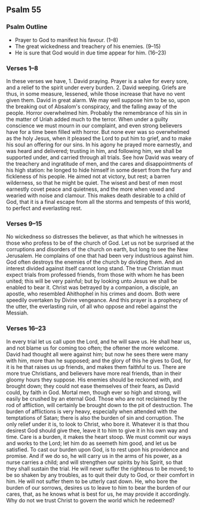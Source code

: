 ## Psalm 55

### Psalm Outline

- Prayer to God to manifest his favour. (1–8)
- The great wickedness and treachery of his enemies. (9–15)
- He is sure that God would in due time appear for him. (16–23)

### Verses 1–8

In these verses we have, 1. David praying. Prayer is a salve for every sore, and a relief to the spirit under every burden. 2. David weeping. Griefs are thus, in some measure, lessened, while those increase that have no vent given them. David in great alarm. We may well suppose him to be so, upon the breaking out of Absalom's conspiracy, and the falling away of the people. Horror overwhelmed him. Probably the remembrance of his sin in the matter of Uriah added much to the terror. When under a guilty conscience we must mourn in our complaint, and even strong believers have for a time been filled with horror. But none ever was so overwhelmed as the holy Jesus, when it pleased the Lord to put him to grief, and to make his soul an offering for our sins. In his agony he prayed more earnestly, and was heard and delivered; trusting in him, and following him, we shall be supported under, and carried through all trials. See how David was weary of the treachery and ingratitude of men, and the cares and disappointments of his high station: he longed to hide himself in some desert from the fury and fickleness of his people. He aimed not at victory, but rest; a barren wilderness, so that he might be quiet. The wisest and best of men most earnestly covet peace and quietness, and the more when vexed and wearied with noise and clamour. This makes death desirable to a child of God, that it is a final escape from all the storms and tempests of this world, to perfect and everlasting rest.

### Verses 9–15

No wickedness so distresses the believer, as that which he witnesses in those who profess to be of the church of God. Let us not be surprised at the corruptions and disorders of the church on earth, but long to see the New Jerusalem. He complains of one that had been very industrious against him. God often destroys the enemies of the church by dividing them. And an interest divided against itself cannot long stand. The true Christian must expect trials from professed friends, from those with whom he has been united; this will be very painful; but by looking unto Jesus we shall be enabled to bear it. Christ was betrayed by a companion, a disciple, an apostle, who resembled Ahithophel in his crimes and doom. Both were speedily overtaken by Divine vengeance. And this prayer is a prophecy of the utter, the everlasting ruin, of all who oppose and rebel against the Messiah.

### Verses 16–23

In every trial let us call upon the Lord, and he will save us. He shall hear us, and not blame us for coming too often; the oftener the more welcome. David had thought all were against him; but now he sees there were many with him, more than he supposed; and the glory of this he gives to God, for it is he that raises us up friends, and makes them faithful to us. There are more true Christians, and believers have more real friends, than in their gloomy hours they suppose. His enemies should be reckoned with, and brought down; they could not ease themselves of their fears, as David could, by faith in God. Mortal men, though ever so high and strong, will easily be crushed by an eternal God. Those who are not reclaimed by the rod of affliction, will certainly be brought down to the pit of destruction. The burden of afflictions is very heavy, especially when attended with the temptations of Satan; there is also the burden of sin and corruption. The only relief under it is, to look to Christ, who bore it. Whatever it is that thou desirest God should give thee, leave it to him to give it in his own way and time. Care is a burden, it makes the heart stoop. We must commit our ways and works to the Lord; let him do as seemeth him good, and let us be satisfied. To cast our burden upon God, is to rest upon his providence and promise. And if we do so, he will carry us in the arms of his power, as a nurse carries a child; and will strengthen our spirits by his Spirit, so that they shall sustain the trial. He will never suffer the righteous to be moved; to be so shaken by any troubles, as to quit their duty to God, or their comfort in him. He will not suffer them to be utterly cast down. He, who bore the burden of our sorrows, desires us to leave to him to bear the burden of our cares, that, as he knows what is best for us, he may provide it accordingly. Why do not we trust Christ to govern the world which he redeemed?

